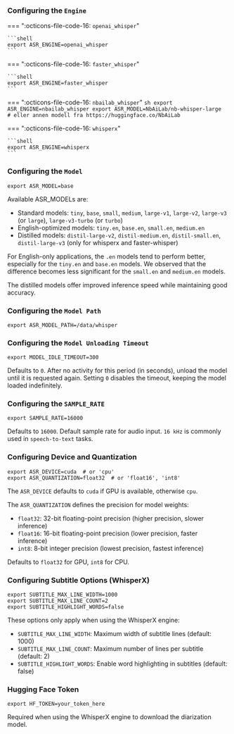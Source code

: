 ### Configuring the `Engine`

=== ":octicons-file-code-16: `openai_whisper`"

    ```shell
    export ASR_ENGINE=openai_whisper
    ```

=== ":octicons-file-code-16: `faster_whisper`"

    ```shell
    export ASR_ENGINE=faster_whisper
    ```
=== ":octicons-file-code-16: `nbailab_whisper`"
    ```sh
    export ASR_ENGINE=nbailab_whisper
    export ASR_MODEL=NbAiLab/nb-whisper-large  # eller annen modell fra https://huggingface.co/NbAiLab
    ```

=== ":octicons-file-code-16: `whisperx`"

    ```shell
    export ASR_ENGINE=whisperx
    ```

### Configuring the `Model`

```shell
export ASR_MODEL=base
```

Available ASR_MODELs are:

- Standard models: `tiny`, `base`, `small`, `medium`, `large-v1`, `large-v2`, `large-v3` (or `large`), `large-v3-turbo` (or `turbo`)
- English-optimized models: `tiny.en`, `base.en`, `small.en`, `medium.en`
- Distilled models: `distil-large-v2`, `distil-medium.en`, `distil-small.en`, `distil-large-v3` (only for whisperx and faster-whisper)

For English-only applications, the `.en` models tend to perform better, especially for the `tiny.en` and `base.en`
models. We observed that the difference becomes less significant for the `small.en` and `medium.en` models.

The distilled models offer improved inference speed while maintaining good accuracy.

### Configuring the `Model Path`

```shell
export ASR_MODEL_PATH=/data/whisper
```

### Configuring the `Model Unloading Timeout`

```shell
export MODEL_IDLE_TIMEOUT=300
```

Defaults to `0`. After no activity for this period (in seconds), unload the model until it is requested again. Setting
`0` disables the timeout, keeping the model loaded indefinitely.

### Configuring the `SAMPLE_RATE`

```shell
export SAMPLE_RATE=16000
```

Defaults to `16000`. Default sample rate for audio input. `16 kHz` is commonly used in `speech-to-text` tasks.

### Configuring Device and Quantization

```shell
export ASR_DEVICE=cuda  # or 'cpu'
export ASR_QUANTIZATION=float32  # or 'float16', 'int8'
```

The `ASR_DEVICE` defaults to `cuda` if GPU is available, otherwise `cpu`. 

The `ASR_QUANTIZATION` defines the precision for model weights:

- `float32`: 32-bit floating-point precision (higher precision, slower inference)
- `float16`: 16-bit floating-point precision (lower precision, faster inference)
- `int8`: 8-bit integer precision (lowest precision, fastest inference)

Defaults to `float32` for GPU, `int8` for CPU.

### Configuring Subtitle Options (WhisperX)

```shell
export SUBTITLE_MAX_LINE_WIDTH=1000
export SUBTITLE_MAX_LINE_COUNT=2
export SUBTITLE_HIGHLIGHT_WORDS=false
```

These options only apply when using the WhisperX engine:

- `SUBTITLE_MAX_LINE_WIDTH`: Maximum width of subtitle lines (default: 1000)
- `SUBTITLE_MAX_LINE_COUNT`: Maximum number of lines per subtitle (default: 2)
- `SUBTITLE_HIGHLIGHT_WORDS`: Enable word highlighting in subtitles (default: false)

### Hugging Face Token

```shell
export HF_TOKEN=your_token_here
```

Required when using the WhisperX engine to download the diarization model.
